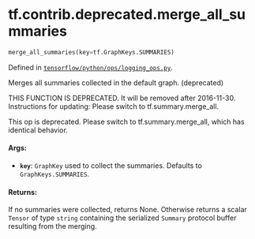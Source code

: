 <div itemscope itemtype="http://developers.google.com/ReferenceObject">
<meta itemprop="name" content="tf.contrib.deprecated.merge_all_summaries" />
</div>

# tf.contrib.deprecated.merge_all_summaries

``` python
merge_all_summaries(key=tf.GraphKeys.SUMMARIES)
```



Defined in [`tensorflow/python/ops/logging_ops.py`](https://www.tensorflow.org/code/tensorflow/python/ops/logging_ops.py).

Merges all summaries collected in the default graph. (deprecated)

THIS FUNCTION IS DEPRECATED. It will be removed after 2016-11-30.
Instructions for updating:
Please switch to tf.summary.merge_all.

This op is deprecated. Please switch to tf.summary.merge_all, which has
identical behavior.

#### Args:

* <b>`key`</b>: `GraphKey` used to collect the summaries.  Defaults to
    `GraphKeys.SUMMARIES`.


#### Returns:

If no summaries were collected, returns None.  Otherwise returns a scalar
`Tensor` of type `string` containing the serialized `Summary` protocol
buffer resulting from the merging.